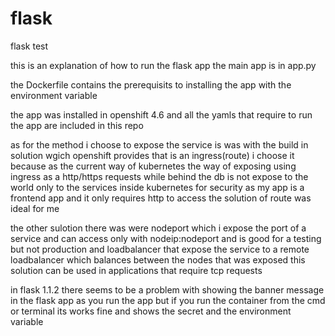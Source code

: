 # flask
flask test


this is an explanation of how to run the flask app 
the main app is in app.py



the Dockerfile contains the prerequisits to installing the app with the environment variable



the app was installed in openshift 4.6 and all the yamls that require to run the app are included in this repo



as for the method i choose to expose the service is was with the build in solution wgich openshift provides that is an ingress(route)
i choose it because as the current way of kubernetes the way of exposing using ingress as a http/https requests while behind the db is not expose to the world only to the services inside kubernetes for security
as my app is a frontend app and it only requires http to access the solution of route was ideal for me


the other sulotion there was were nodeport which i expose the port of a service and can access only with nodeip:nodeport and is good for a testing but not production
and loadbalancer that expose the service to a remote loadbalancer which balances between the nodes that was exposed this solution can be used in applications that require tcp requests 


in flask 1.1.2 there seems to be a problem with showing the banner message in the flask app as you run the app but if you run the container from the cmd or terminal its works fine and shows the secret and the environment variable

